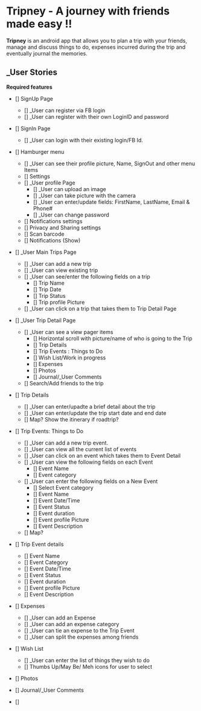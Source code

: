 # Tripney - A journey with friends made easy !!

**Tripney** is an android app that allows you to plan a trip with your friends, manage and discuss things to do, expenses incurred during the trip and eventually journal the memories.


## _User Stories

 **Required features** 

* [] SignUp Page
  * [] _User can register via FB login
  * [] _User can register with their own LoginID and password
    
* [] SignIn Page
  * [] _User can login with their existing login/FB Id.

* [] Hamburger menu
  * [] _User can see their profile picture, Name, SignOut and other menu Items
  * [] Settings 
   * [] _User profile Page
     * [] _User can upload an image
     * [] _User can take picture with the camera
     * [] _User can enter/update fields: FirstName, LastName, Email & Phone#
     * [] _User can change password
    * [] Notifications settings
    * [] Privacy and Sharing settings
   * [] Scan barcode
   * [] Notifications (Show)
  
* [] _User Main Trips Page
  * [] _User can add a new trip
  * [] _User can view existing trip
  * [] _User can see/enter the following fields on a trip
    * [] Trip Name
    * [] Trip Date
    * [] Trip Status
    * [] Trip profile Picture
   * [] _User can click on a trip that takes them to Trip Detail Page

* [] _User Trip Detail Page
   * [] _User can see a view pager items
      * [] Horizontal scroll with picture/name of who is going to the Trip
      * [] Trip Details
      * [] Trip Events : Things to Do
      * [] Wish List/Work in progress
      * [] Expenses
      * [] Photos
      * [] Journal/_User Comments
    * [] Search/Add friends to the trip
 * [] Trip Details
      * [] _User can enter/upadte a brief detail about the trip
      * [] _User can enter/update the trip start date and end date
      * [] Map? Show the itinerary if roadtrip?
  
* [] Trip Events: Things to Do
  * [] _User can add a new trip event.
  * [] _User can view all the current list of events
  * [] _User can click on an event which takes them to Event Detail
  * [] _User can view the following fields on each Event
    * [] Event Name
    * [] Event category
  * [] _User can enter the following fields on a New Event
    * [] Select Event category
    * [] Event Name
    * [] Event Date/Time
    * [] Event Status
    * [] Event duration
    * [] Event profile Picture
    * [] Event Description
  * [] Map?

* [] Trip Event details
    * [] Event Name
    * [] Event Category
    * [] Event Date/Time
    * [] Event Status
    * [] Event duration
    * [] Event profile Picture
    * [] Event Description
      
* [] Expenses
  * [] _User can add an Expense
  * [] _User can add an expense category
  * [] _User can tie an expense to the Trip Event
  * [] _User can split the expenses among friends
  
* [] Wish List
  * [] _User can enter the list of things they wish to do
  * [] Thumbs Up/May Be/ Meh icons for user to select

* [] Photos

* [] Journal/_User Comments

* [] 

  
